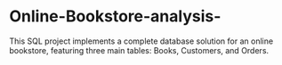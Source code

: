# Online-Bookstore-analysis-
This SQL project implements a complete database solution for an online bookstore, featuring three main tables: Books, Customers, and Orders. 
